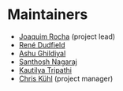 # Maintainers

* [Joaquim Rocha](https://github.com/joaquimrocha) (project lead)
* [René Dudfield](https://github.com/illume)
* [Ashu Ghildiyal](https://github.com/ashu8912)
* [Santhosh Nagaraj](https://github.com/yolossn)
* [Kautilya Tripathi](https://github.com/knrt10)
* [Chris Kühl](https://github.com/blixtra) (project manager)